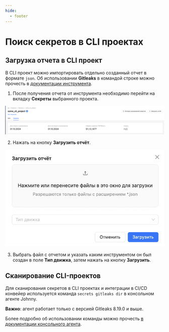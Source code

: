 ```yaml
---
hide:
  - footer
---
```


# Поиск секретов в CLI проектах

## Загрузка отчета в CLI проект

В CLI проект можно импортировать отдельно созданный отчет в формате `json`. Об использовании **Gitleaks** в командой строке можно прочесть в [документации инструмента](https://github.com/gitleaks/gitleaks?tab=readme-ov-file#usage).

1. После получения отчета от инструмента необходимо перейти на вкладку **Секреты** выбранного проекта.

![CLI Project](/assets/img/secrets/cli-project.png)

2. Нажать на кнопку **Загрузить отчёт**.

![CLI Upload](/assets/img/secrets/cli-upload.png)

3. Выбрать файл с отчетом и указать каким инструментом он был создан в поле **Тип движка**, затем нажать на кнопку **Загрузить**.

## Сканирование CLI-проектов

Для сканирования секретов в CLI проектах и интеграции в CI/CD конвейер используется команда `secrets gitleaks dir` в консольном агенте Johnny.

**Важно**: агент работает только с версией Gitleaks 8.19.0 и выше.

Более подробно об использовании команды можно прочесть [в документации консольного агента](/agent/scan-secrets).